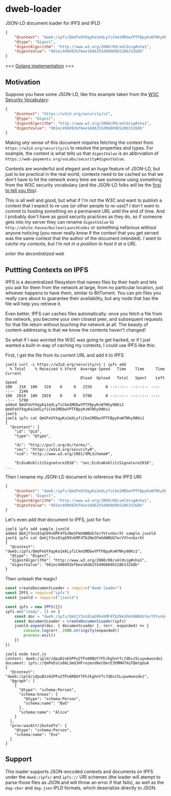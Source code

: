 # dweb-loader

JSON-LD document loader for IPFS and IPLD

```json
{
	"@context": "dweb:/ipfs/QmUFeUYXqyKa1mXLyfiCkm1MDbwYPTFBpyKvW7Nhy98Ks1",
	"@type": "Digest",
	"digestAlgorithm": "http://www.w3.org/2000/09/xmldsig#sha1",
	"digestValue": "981ec496092bf6ee18d6255d96069b528633268b"
}
```

<<< [Golang implementation](https://gist.github.com/joeltg/0cdbe1e058197b0058e9f8ea8dbbd7e9) >>>

## Motivation

Suppose you have some JSON-LD, like this example taken from the [W3C Security Vocabulary](https://web-payments.org/vocabs/security#Digest):

```json
{
	"@context": "https://w3id.org/security/v1",
	"@type": "Digest",
	"digestAlgorithm": "http://www.w3.org/2000/09/xmldsig#sha1",
	"digestValue": "981ec496092bf6ee18d6255d96069b528633268b"
}
```

Making _any_ sense of this document requires fetching the context from `https://w3id.org/security/v1` to resolve the properties and types. For example, the context is what tells us that `digestValue` is an abbrviation of `https://web-payments.org/vocabs/security#digestValue`.

Contexts are wonderful and elegant and an huge feature of JSON-LD, but just to be practical in the real world, contexts need to be cached so that we don't have to hit the network every time we see someone using something from the W3C security vocabulary (and the JSON-LD folks will be the [first to tell you this](http://manu.sporny.org/2016/json-ld-context-caching/)).

This is all well and good, but what if I'm not the W3C and want to publish a context that I expect to re-use (or other people to re-use)? I don't want to commit to hosting something on a permanent URL until the end of time. And I probably don't have as good security practices as they do, so if someone gets into my server they can rename `digestValue` to `http://white.house/NuclearLaunchCodes` or something nefarious without anyone noticing (you never really know if the context that you get served was the same context that the author of the document intended). _I want to cache my contexts, but I'm not in a position to host it at a URL._

_enter the decentralized web_

## Puttting Contexts on IPFS

IPFS is a decentralized filesystem that names files by their hash and lets you ask for them from the network at large, from no particular location, just whoever happens to have them, similar to BitTorrent. You can pin files you really care about to guarantee their availability, but any node that has the file will help you retrieve it.

Even better, IPFS can caches files automatically: once you fetch a file from the network, you become your own closest peer, and subsequent requests for that file return without touching the network at all. The beauty of content-addressing is that we know the contents haven't changed!

So what if I was worried the W3C was going to get hacked, or if I just wanted a built-in way of caching my contexts, I could use IPFS like this:

First, I get the file from its current URL and add it to IPFS

```
joel$ curl -L https://w3id.org/security/v1 | ipfs add
  % Total    % Received % Xferd  Average Speed   Time    Time     Time  Current
                                 Dload  Upload   Total   Spent    Left  Speed
100   310  100   310    0     0   2259      0 --:--:-- --:--:-- --:--:--  2246
100  2019  100  2019    0     0   5790      0 --:--:-- --:--:-- --:--:--  5790
added QmUFeUYXqyKa1mXLyfiCkm1MDbwYPTFBpyKvW7Nhy98Ks1 QmUFeUYXqyKa1mXLyfiCkm1MDbwYPTFBpyKvW7Nhy98Ks1
joel$
joel$ ipfs cat QmUFeUYXqyKa1mXLyfiCkm1MDbwYPTFBpyKvW7Nhy98Ks1
{
  "@context": {
    "id": "@id",
    "type": "@type",

    "dc": "http://purl.org/dc/terms/",
    "sec": "https://w3id.org/security#",
    "xsd": "http://www.w3.org/2001/XMLSchema#",

    "EcdsaKoblitzSignature2016": "sec:EcdsaKoblitzSignature2016",
...
```

Then I rename my JSON-LD document to reference the IPFS URI:

```json
{
	"@context": "dweb:/ipfs/QmUFeUYXqyKa1mXLyfiCkm1MDbwYPTFBpyKvW7Nhy98Ks1",
	"@type": "Digest",
	"digestAlgorithm": "http://www.w3.org/2000/09/xmldsig#sha1",
	"digestValue": "981ec496092bf6ee18d6255d96069b528633268b"
}
```

Let's even add _that_ document to IPFS, just for fun:

```
joel$ ipfs add sample.jsonld
added QmXjY3nz81qG99vbMF4Tb2NeSFmUdWBUG7ecYVtvnGxrXt sample.jsonld
joel$ ipfs cat QmXjY3nz81qG99vbMF4Tb2NeSFmUdWBUG7ecYVtvnGxrXt
{
  "@context": "dweb:/ipfs/QmUFeUYXqyKa1mXLyfiCkm1MDbwYPTFBpyKvW7Nhy98Ks1",
  "@type": "Digest",
  "digestAlgorithm": "http://www.w3.org/2000/09/xmldsig#sha1",
  "digestValue": "981ec496092bf6ee18d6255d96069b528633268b"
}
```

Then unleash the magic!

```javascript
const createDocumentLoader = require("dweb-loader")
const IPFS = require("ipfs")
const jsonld = require("jsonld")

const ipfs = new IPFS({})
ipfs.on("ready", () => {
	const doc = "dweb:/ipfs/QmXjY3nz81qG99vbMF4Tb2NeSFmUdWBUG7ecYVtvnGxrXt"
	const documentLoader = createDocumentLoader(ipfs)
	jsonld.expand(doc, { documentLoader }, (err, expanded) => {
		console.log(err, JSON.stringify(expanded))
		process.exit()
	})
})
```

```
joel$ node test.js
context: dweb:/ipld/zdpuB2s6SPPu2TPv6RBUY7FhJkghnYfc7dDvz5Luyw4wosde1
document: ipfs://QmPm5sCx6HLSmdJHFrozmsVNxC6mrE3VMHH7XuTQmtqUuA
{
  "@context": "dweb:/ipld/zdpuB2s6SPPu2TPv6RBUY7FhJkghnYfc7dDvz5Luyw4wosde1",
  "@graph": [
    {
      "@type": "schema:Person",
      "schema:knows": {
        "@type": "schema:Person",
        "schema:name": "Bob"
      },
      "schema:name": "Alice"
    }
  ],
  "prov:wasAttributedTo": {
    "@type": "schema:Person",
    "schema:name": "Eve"
  }
}
```

## Support

This loader supports JSON-encoded contexts and documents on IPFS under the `dweb:/ipfs/` and `ipfs://` URI schemes (the loader will atempt to parse those files as JSON and will throw an error if that fails), as well as the `dag-cbor` and `dag-json` IPLD formats, which deserialize directly to JSON.
